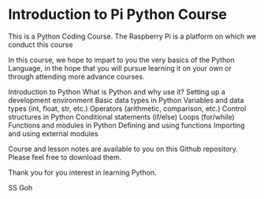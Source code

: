 # Introduction to Pi Python Course
This is a Python Coding Course.
The Raspberry Pi is a platform on which we conduct this course

In this course, we hope to impart to you the very basics of the Python Language,
in the hope that you will pursue learning it on your own or through attending 
more advance courses.


Introduction to Python
What is Python and why use it?
Setting up a development environment
Basic data types in Python
Variables and data types (int, float, str, etc.)
Operators (arithmetic, comparison, etc.)
Control structures in Python
Conditional statements (if/else)
Loops (for/while)
Functions and modules in Python
Defining and using functions
Importing and using external modules

Course and lesson notes are available to you on this Github repository.
Please feel free to download them.

Thank you for you interest in learning Python.

SS Goh
